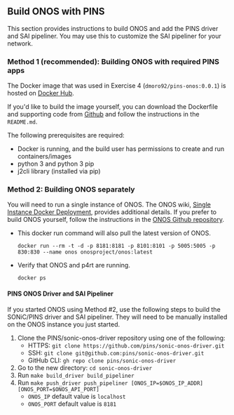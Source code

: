 <!--
Copyright 2021-present Open Networking Foundation

SPDX-License-Identifier: Apache-2.0
-->
## Build ONOS with PINS

This section provides instructions to build ONOS and add the PINS driver and SAI
pipeliner. You may use this to customize the SAI pipeliner for your network.

### Method 1 (recommended): Building ONOS with required PINS apps

The Docker image that was used in Exercise 4 (`dmoro92/pins-onos:0.0.1`) is
hosted on [Docker Hub](https://hub.docker.com/r/dmoro92/pins-onos/tags).

If you'd like to build the image yourself, you can download the Dockerfile and
supporting code from [Github](https://github.com/pins/pins-onos) and follow the
instructions in the `README.md`.

The following prerequisites are required:

* Docker is running, and the build user has permissions to create and run
  containers/images
* python 3 and python 3 pip
* j2cli library (installed via pip)

### Method 2: Building ONOS separately

You will need to run a single instance of ONOS. The ONOS wiki, [Single Instance
Docker
Deployment](https://wiki.onosproject.org/display/ONOS/Single+Instance+Docker+deployment),
provides additional details. If you prefer to build ONOS yourself, follow the
instructions in the [ONOS Github
repository](https://github.com/opennetworkinglab/onos).

* This docker run command will also pull the latest version of ONOS.

    ```
    docker run --rm -t -d -p 8181:8181 -p 8101:8101 -p 5005:5005 -p 830:830 --name onos onosproject/onos:latest
    ```

* Verify that ONOS and p4rt are running.

    ```
    docker ps
    ```

#### PINS ONOS Driver and SAI Pipeliner

If you started ONOS using Method #2, use the following steps to build the
SONiC/PINS driver and SAI pipeliner. They will need to be manually installed on
the ONOS instance you just started.

1. Clone the PINS/sonic-onos-driver repository using one of the following:
    * HTTPS:       `git clone https://github.com/pins/sonic-onos-driver.git`
    * SSH:            `git clone git@github.com:pins/sonic-onos-driver.git`
    * GitHub CLI:  `gh repo clone pins/sonic-onos-driver`
2. Go to the new directory: `cd sonic-onos-driver`
3. Run `make build_driver build_pipeliner`
4. Run `make push_driver push_pipeliner [ONOS_IP=$ONOS_IP_ADDR]
   [ONOS_PORT=$ONOS_API_PORT]`
    * `ONOS_IP` default value is `localhost`
    * `ONOS_PORT` default value is `8181`

